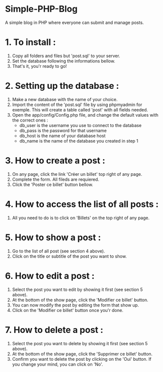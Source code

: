 # Simple-PHP-Blog
A simple blog in PHP where everyone can submit and manage posts.

# 1. To install :
1) Copy all folders and files but 'post.sql' to your server.
2) Set the database following the informations bellow.
3) That's it, you'r ready to go!

# 2. Setting up the database :
1) Make a new database with the name of your choice.
2) Import the content of the 'post.sql' file by using phpmyadmin for exemple. This will create a table called 'post' with all fields needed.
3) Open the app/config/Config.php file, and change the default values with the correct ones :
	- db_user is the username you use to connect to the database
	- db_pass is the password for that username
	- db_host is the name of your database host
	- db_name is the name of the database you created in step 1

# 3. How to create a post :
1) On any page, click the link 'Créer un billet' top right of any page.
2) Complete the form. All fileds are requiered.
3) Click the 'Poster ce billet' button bellow.

# 4. How to access the list of all posts :
1) All you need to do is to click on 'Billets' on the top right of any page.

# 5. How to show a post :
1) Go to the list of all post (see section 4 above).
2) Click on the title or subtitle of the post you want to show.

# 6. How to edit a post :
1) Select the post you want to edit by showing it first (see section 5 above).
2) At the bottom of the show page, click the 'Modifier ce billet' button.
3) You can now modify the post by editing the form that show up.
4) Click on the 'Modifier ce billet' button once you'r done.

# 7. How to delete a post :
1) Select the post you want to delete by showing it first (see section 5 above).
2) At the bottom of the show page, click the 'Supprimer ce billet' button.
3) Confirm you want to delete the post by clicking on the 'Oui' button. If you change your mind, you can click on 'No'.
